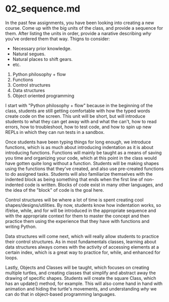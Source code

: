 # **02_sequence.md**
In the past few assignments, you have been looking into creating a new course.
Come up with the big units of the class, and provide a sequence for them.
After listing the units in order, provide a narative describing _why_ you’ve ordered them that way. Thigns to consider:
- Necessary prior knowledge.
- Natural segues.
- Natural places to shift gears.
- etc.

1. Python philosophy + flow
2. Functions
3. Control structures
4. Data structures
5. Object oriented programming

I start with "Python philosophy + flow" because in the beginning of the class, students are still getting comfortable with how the typed words create code on the screen. This unit will be short, but will introduce students to what they can get away with and what the can't, how to read errors, how to troubleshoot, how to test code, and how to spin up new REPLs in which they can run tests in a sandbox. 

Once students have been typing things for long enough, we introduce functions, which is as much about introducing indentation as it is about introducing functions. Functions will mainly be taught as a means of saving you time and organizing your code, which at this point in the class would have gotten quite long without a function. Students will be making shapes using the functions that they've created, and also use pre-created functions to do assigned tasks. Students will also familiarize themselves with the indented block as being something that ends when the first line of non-indented code is written. Blocks of code exist in many other languages, and the idea of the "block" of code is the goal here. 

Control structures will be where a lot of time is spent creating cool shapes/designs/utilities. By now, students know how indentation works, so if/else, while, and for will be introduced in the appropriate sequence and with the appropriate context for them to master the concept and then practice them using the experience that they have with functions and writing Python. 

Data structures will come next, which will really allow students to practice their control structures. As in most fundamentals classes, learning about data structures always comes with the activity of accessing elements at a certain index, which is a great way to practice for, while, and enhanced for loops. 

Lastly, Objects and Classes will be taught, which focuses on creating multiple turtles, and creating classes that simplify and abstract away the drawing of specific shapes. Students will create the square Class, which has an update() method, for example. This will also come hand in hand with animation and hiding the turtle's movements, and understanding _why_ we can do that in object-based programming languages. 